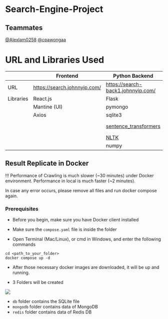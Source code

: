 # Search-Engine-Project

## Teammates

[@Alexlam0258](https://github.com/Alexlam0258)
[@cpawongaa](https://github.com/cpawongaa)

# URL and Libraries Used

|           | **Frontend**                 | **Python Backend**                             | **Java Backend**                   |
|-----------|------------------------------|------------------------------------------------|------------------------------------|
| URL       | https://search.johnnyip.com/ | https://search-back1.johnnyip.com/             | https://search-back2.johnnyip.com/ |
| Libraries | React.js                     | Flask                                          | Spring Boot                        |
|           | Mantine (UI)                 | pymongo                                        | htmlparser                         |
|           | Axios                        | sqlite3                                        | gson                               |
|           |                              | [sentence_transformers](https://www.sbert.net) | spring-boot-starter-data-redis     |
|           |                              | [NLTK](https://www.nltk.org)                   | jsoup                              |
|           |                              | numpy                                          | sqlite-jdbc                        |

## Result Replicate in Docker

!!! Performance of Crawling is much slower (~30 minutes) under Docker environment. 
    Performance in local is much faster (~2 minutes).
    
In case any error occurs, please remove all files and run docker compose again.

### Prerequisites

- Before you begin, make sure you have Docker client installed

- Make sure the `compose.yaml` file is inside the folder

- Open Terminal (Mac/Linux), or cmd in Windows, and enter the following commands

```
cd <path_to_your_folder>
docker compose up -d
```

- After those necessary docker images are downloaded, it will be up and running.

- 3 Folders will be created

![](http://johnnyip.com/wp-content/uploads/2023/04/project-docker.png)
- ``db`` folder contains the SQLite file
- ``mongodb`` folder contains data of MongoDB
- ``redis`` folder contains data of Redis DB
